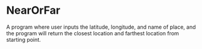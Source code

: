 # NearOrFar

A program where user inputs the latitude, longitude, and name of place, and the program will return the closest location and farthest location from starting point.
